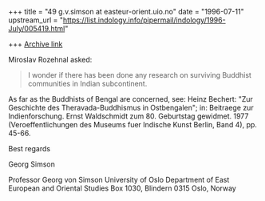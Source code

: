 +++
title = "49 g.v.simson at easteur-orient.uio.no"
date = "1996-07-11"
upstream_url = "https://list.indology.info/pipermail/indology/1996-July/005419.html"

+++
[Archive link](https://list.indology.info/pipermail/indology/1996-July/005419.html)

Miroslav Rozehnal asked:
>I wonder if there has been done any research on surviving Buddhist
>communities in Indian subcontinent.
>
As far as the Buddhists of Bengal are concerned, see: Heinz Bechert: "Zur
Geschichte des Theravada-Buddhismus in Ostbengalen"; in: Beitraege zur
Indienforschung. Ernst Waldschmidt zum 80. Geburtstag gewidmet. 1977
(Veroeffentlichungen des Museums fuer Indische Kunst Berlin, Band 4), pp.
45-66.

Best regards

Georg Simson

Professor Georg von Simson
University of Oslo
Department of East European and Oriental Studies
Box 1030, Blindern
0315 Oslo, Norway






